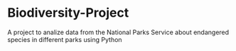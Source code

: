# Biodiversity-Project
A project to analize data from the National Parks Service about endangered species in different parks using Python

